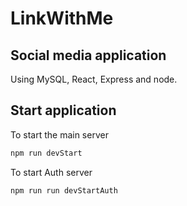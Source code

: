 # LinkWithMe
## Social media application

Using MySQL, React, Express and node.

## Start application

To start the main server

```bash
npm run devStart
```

To start Auth server

```bash
npm run run devStartAuth
```
